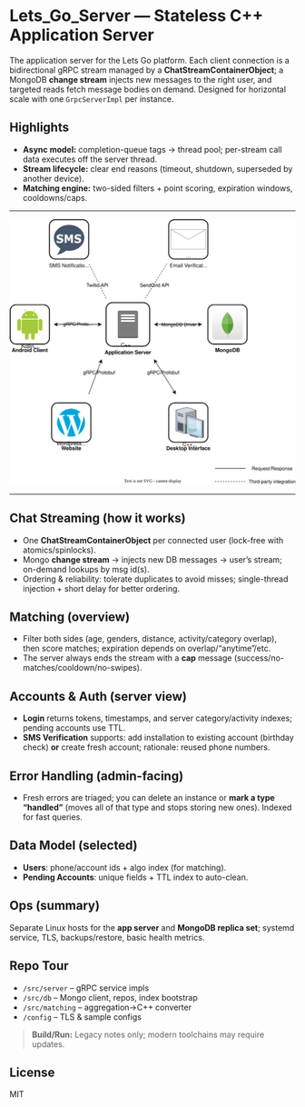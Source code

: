 # Lets_Go_Server — Stateless C++ Application Server

The application server for the Lets Go platform. Each client connection is a bidirectional gRPC stream managed by a **ChatStreamContainerObject**; a MongoDB **change stream** injects new messages to the right user, and targeted reads fetch message bodies on demand. Designed for horizontal scale with one `GrpcServerImpl` per instance.

## Highlights
- **Async model:** completion-queue tags → thread pool; per-stream call data executes off the server thread.
- **Stream lifecycle:** clear end reasons (timeout, shutdown, superseded by another device).
- **Matching engine:** two-sided filters + point scoring, expiration windows, cooldowns/caps.

---

<p align="center">
  <img src="LetsGoAppOverview.drawio.svg" alt="Lets Go Architecture" width="820">
</p>

---

## Chat Streaming (how it works)
- One **ChatStreamContainerObject** per connected user (lock-free with atomics/spinlocks).
- Mongo **change stream** → injects new DB messages → user’s stream; on-demand lookups by msg id(s).
- Ordering & reliability: tolerate duplicates to avoid misses; single-thread injection + short delay for better ordering.

## Matching (overview)
- Filter both sides (age, genders, distance, activity/category overlap), then score matches; expiration depends on overlap/“anytime”/etc.
- The server always ends the stream with a **cap** message (success/no-matches/cooldown/no-swipes).

## Accounts & Auth (server view)
- **Login** returns tokens, timestamps, and server category/activity indexes; pending accounts use TTL.
- **SMS Verification** supports: add installation to existing account (birthday check) **or** create fresh account; rationale: reused phone numbers.

## Error Handling (admin-facing)
- Fresh errors are triaged; you can delete an instance or **mark a type “handled”** (moves all of that type and stops storing new ones). Indexed for fast queries.

## Data Model (selected)
- **Users**: phone/account ids + algo index (for matching).
- **Pending Accounts**: unique fields + TTL index to auto-clean.

## Ops (summary)
Separate Linux hosts for the **app server** and **MongoDB replica set**; systemd service, TLS, backups/restore, basic health metrics.

## Repo Tour
- `/src/server` – gRPC service impls  
- `/src/db` – Mongo client, repos, index bootstrap  
- `/src/matching` – aggregation→C++ converter  
- `/config` – TLS & sample configs  

> **Build/Run:** Legacy notes only; modern toolchains may require updates.

## License
MIT
